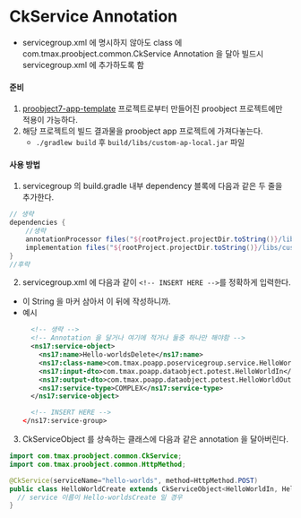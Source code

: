 # CkService Annotation
- servicegroup.xml 에 명시하지 않아도 class 에 com.tmax.proobject.common.CkService Annotation 을 달아 빌드시 servicegroup.xml 에 추가하도록 함

#### 준비
1. [proobject7-app-template](https://github.com/whojes/proobject7-app-template) 프로젝트로부터 만들어진 proobject 프로젝트에만 적용이 가능하다.
2. 해당 프로젝트의 빌드 결과물을 proobject app 프로젝트에 가져다놓는다.
   - `./gradlew build` 후 `build/libs/custom-ap-local.jar` 파일

#### 사용 방법

1. servicegroup 의 build.gradle 내부 dependency 블록에 다음과 같은 두 줄을 추가한다. 
```gradle
// 생략
dependencies {
    //생략 
	annotationProcessor files("${rootProject.projectDir.toString()}/libs/custom-ap-local.jar")
	implementation files("${rootProject.projectDir.toString()}/libs/custom-ap-local.jar")
}
//후략
```

2. servicegroup.xml 에 다음과 같이 `<!-- INSERT HERE -->`를 정확하게 입력한다.
  - 이 String 을 마커 삼아서 이 뒤에 작성하니까.
  - 예시
    ```xml
      <!-- 생략 -->
      <!-- Annotation 을 달거나 여기에 적거나 둘중 하나만 해야함 -->
      <ns17:service-object>
        <ns17:name>Hello-worldsDelete</ns17:name>
        <ns17:class-name>com.tmax.poapp.poservicegroup.service.HelloWorldDelete</ns17:class-name>
        <ns17:input-dto>com.tmax.poapp.dataobject.potest.HelloWorldIn</ns17:input-dto>
        <ns17:output-dto>com.tmax.poapp.dataobject.potest.HelloWorldOut</ns17:output-dto>
        <ns17:service-type>COMPLEX</ns17:service-type>
      </ns17:service-object>

      <!-- INSERT HERE -->
    </ns17:service-group>

    ```

3. CkServiceObject 를 상속하는 클래스에 다음과 같은 annotation 을 달아버린다.
```java
import com.tmax.proobject.common.CkService;
import com.tmax.proobject.common.HttpMethod;

@CkService(serviceName="hello-worlds", method=HttpMethod.POST)
public class HelloWorldCreate extends CkServiceObject<HelloWorldIn, HelloWorldOut> {
  // service 이름이 Hello-worldsCreate 일 경우
}
```
